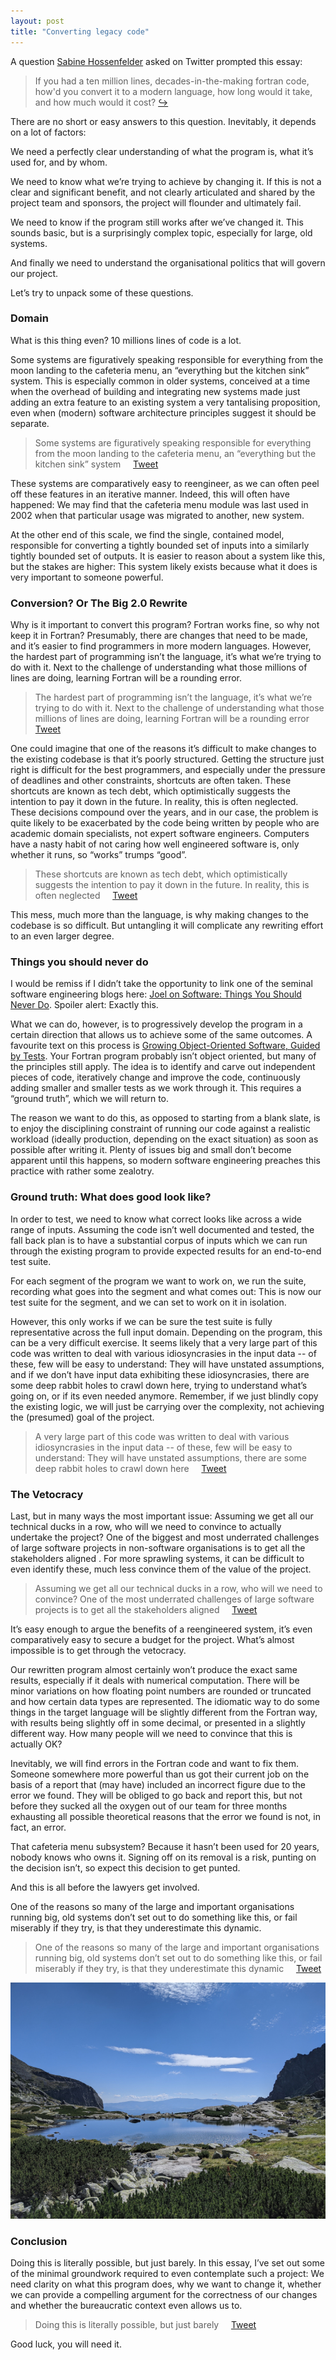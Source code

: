 ```yaml
---
layout: post
title: "Converting legacy code"
---
```


A question [Sabine Hossenfelder](https://twitter.com/skdh) asked on
Twitter prompted this essay:

> If you had a ten million lines, decades-in-the-making fortran code,
> how'd you convert it to a modern language, how long would it take, and
> how much would it cost?
> [↪](https://twitter.com/skdh/status/1316570664103563265)

There are no short or easy answers to this question. Inevitably, it
depends on a lot of factors:

We need a perfectly clear understanding of what the program is, what
it’s used for, and by whom.

We need to know what we’re trying to achieve by changing it. If this
is not a clear and significant benefit, and not clearly articulated
and shared by the project team and sponsors, the project will flounder
and ultimately fail.

We need to know if the program still works after we’ve changed it.
This sounds basic, but is a surprisingly complex topic, especially for
large, old systems.

And finally we need to understand the organisational politics that
will govern our project.

Let’s try to unpack some of these questions.

### Domain
What is this thing even? 10 millions lines of code is a lot.

Some systems are figuratively speaking responsible for everything from
the moon landing to the cafeteria menu, an “everything but the kitchen
sink” system. This is especially common in older systems, conceived at
a time when the overhead of building and integrating new systems made
just adding an extra feature to an existing system a very tantalising
proposition, even when (modern) software architecture principles
suggest it should be separate.

> Some systems are figuratively speaking responsible for everything from 
> the moon landing to the cafeteria menu, an “everything but the kitchen 
> sink” system 
> &nbsp;&nbsp;&nbsp; <a href="https://twitter.com/share?ref_src=twsrc%5Etfw" class="twitter-share-button" data-text="&ldquo;Some systems are figuratively speaking responsible for everything from the moon landing to the cafeteria menu, an “everything but the kitchen sink” system&rdquo;&#010;&#010;" data-via="mseebach" data-dnt="true" data-show-count="false">Tweet</a>

These systems are comparatively easy to reengineer, as we can often
peel off these features in an iterative manner. Indeed, this will
often have happened: We may find that the cafeteria menu module was
last used in 2002 when that particular usage was migrated to another,
new system.

At the other end of this scale, we find the single, contained model,
responsible for converting a tightly bounded set of inputs into a
similarly tightly bounded set of outputs. It is easier to reason about
a system like this, but the stakes are higher: This system likely
exists because what it does is very important to someone powerful.

### Conversion? Or The Big 2.0 Rewrite
Why is it important to convert this program? Fortran works fine, so
why not keep it in Fortran? Presumably, there are changes that need to
be made, and it’s easier to find programmers in more modern languages.
However, the hardest part of programming isn’t the language, it’s what
we’re trying to do with it. Next to the challenge of understanding
what those millions of lines are doing, learning Fortran will be a
rounding error.

> The hardest part of programming isn’t the language, it’s what we’re 
> trying to do with it. Next to the challenge of understanding what 
> those millions of lines are doing, learning Fortran will be a rounding 
> error 
> &nbsp;&nbsp;&nbsp; <a href="https://twitter.com/share?ref_src=twsrc%5Etfw" class="twitter-share-button" data-text="&ldquo;The hardest part of programming isn’t the language, it’s what we’re trying to do with it. Next to the challenge of understanding what those millions of lines are doing, learning Fortran will be a rounding error&rdquo;&#010;&#010;" data-via="mseebach" data-dnt="true" data-show-count="false">Tweet</a>

One could imagine that one of the reasons it’s difficult to make
changes to the existing codebase is that it’s poorly structured.
Getting the structure just right is difficult for the best
programmers, and especially under the pressure of deadlines and other
constraints, shortcuts are often taken. These shortcuts are known as
tech debt, which optimistically suggests the intention to pay it down
in the future. In reality, this is often neglected. These decisions
compound over the years, and in our case, the problem is quite likely
to be exacerbated by the code being written by people who are academic
domain specialists, not expert software engineers. Computers have a
nasty habit of not caring how well engineered software is, only
whether it runs, so “works” trumps “good”.

> These shortcuts are known as tech debt, which optimistically suggests 
> the intention to pay it down in the future. In reality, this is often 
> neglected 
> &nbsp;&nbsp;&nbsp; <a href="https://twitter.com/share?ref_src=twsrc%5Etfw" class="twitter-share-button" data-text="&ldquo;These shortcuts are known as tech debt, which optimistically suggests the intention to pay it down in the future. In reality, this is often neglected&rdquo;&#010;&#010;" data-via="mseebach" data-dnt="true" data-show-count="false">Tweet</a>

This mess, much more than the language, is why making changes to the
codebase is so difficult. But untangling it will complicate any
rewriting effort to an even larger degree.

### Things you should never do
I would be remiss if I didn’t take the opportunity to link one of the
seminal software engineering blogs here: [Joel on Software: Things You
Should Never
Do](https://www.joelonsoftware.com/2000/04/06/things-you-should-never-do-part-i/).
Spoiler alert: Exactly this.

What we can do, however, is to progressively develop the program in a
certain direction that allows us to achieve some of the same outcomes.
A favourite text on this process is [Growing Object-Oriented Software,
Guided by
Tests](https://www.amazon.co.uk/Growing-Object-Oriented-Software-Guided-Signature/dp/0321503627/).
Your Fortran program probably isn’t object oriented, but many of the
principles still apply. The idea is to identify and carve out
independent pieces of code, iteratively change and improve the code,
continuously adding smaller and smaller tests as we work through it.
This requires a “ground truth”, which we will return to.

The reason we want to do this, as opposed to starting from a blank
slate, is to enjoy the disciplining constraint of running our code
against a realistic workload (ideally production, depending on the
exact situation) as soon as possible after writing it. Plenty of
issues big and small don’t become apparent until this happens, so
modern software engineering preaches this practice with rather some
zealotry.

### Ground truth: What does good look like?
In order to test, we need to know what correct looks like across a
wide range of inputs. Assuming the code isn’t well documented and
tested, the fall back plan is to have a substantial corpus of inputs
which we can run through the existing program to provide expected
results for an end-to-end test suite.

For each segment of the program we want to work on, we run the suite,
recording what goes into the segment and what comes out: This is now
our test suite for the segment, and we can set to work on it in
isolation.

However, this only works if we can be sure the test suite is fully
representative across the full input domain. Depending on the program,
this can be a very difficult exercise. It seems likely that a very
large part of this code was written to deal with various
idiosyncrasies in the input data -- of these, few will be easy to
understand: They will have unstated assumptions, and if we don’t have
input data exhibiting these idiosyncrasies, there are some deep rabbit
holes to crawl down here, trying to understand what’s going on, or if
its even needed anymore.  Remember, if we just blindly copy the
existing logic, we will just be carrying over the complexity, not
achieving the (presumed) goal of the project.

> A very large part of this code was written to deal with various 
> idiosyncrasies in the input data -- of these, few will be easy to 
> understand: They will have unstated assumptions, there are some deep 
> rabbit holes to crawl down here 
> &nbsp;&nbsp;&nbsp; <a href="https://twitter.com/share?ref_src=twsrc%5Etfw" class="twitter-share-button" data-text="&ldquo;A very large part of this code was written to deal with various idiosyncrasies in the input data -- of these, few will be easy to understand: They will have unstated assumptions, there are some deep rabbit holes to crawl down here&rdquo;&#010;&#010;" data-via="mseebach" data-dnt="true" data-show-count="false">Tweet</a>

### The Vetocracy
Last, but in many ways the most important issue: Assuming we get all
our technical ducks in a row, who will we need to convince to actually
undertake the project? One of the biggest and most underrated
challenges of large software projects in non-software organisations is
to get all the stakeholders aligned . For more sprawling systems, it
can be difficult to even identify these, much less convince them of
the value of the project.

> Assuming we get all our technical ducks in a row, who will we need to 
> convince? One of the most underrated challenges of large software 
> projects is to get all the stakeholders aligned 
> &nbsp;&nbsp;&nbsp; <a href="https://twitter.com/share?ref_src=twsrc%5Etfw" class="twitter-share-button" data-text="&ldquo;Assuming we get all our technical ducks in a row, who will we need to convince? One of the most underrated challenges of large software projects is to get all the stakeholders aligned&rdquo;&#010;&#010;" data-via="mseebach" data-dnt="true" data-show-count="false">Tweet</a>

It’s easy enough to argue the benefits of a reengineered system, it’s
even comparatively easy to secure a budget for the project. What’s
almost impossible is to get through the vetocracy.

Our rewritten program almost certainly won’t produce the exact same
results, especially if it deals with numerical computation. There will
be minor variations on how floating point numbers are rounded or
truncated and how certain data types are represented. The idiomatic
way to do some things in the target language will be slightly
different from the Fortran way, with results being slightly off in
some decimal, or presented in a slightly different way. How many
people will we need to convince that this is actually OK?

Inevitably, we will find errors in the Fortran code and want to fix
them. Someone somewhere more powerful than us got their current job on
the basis of a report that (may have) included an incorrect figure due
to the error we found. They will be obliged to go back and report
this, but not before they sucked all the oxygen out of our team for
three months exhausting all possible theoretical reasons that the
error we found is not, in fact, an error.

That cafeteria menu subsystem? Because it hasn’t been used for 20
years, nobody knows who owns it. Signing off on its removal is a risk,
punting on the decision isn’t, so expect this decision to get punted.

And this is all before the lawyers get involved.

One of the reasons so many of the large and important organisations
running big, old systems don’t set out to do something like this, or
fail miserably if they try, is that they underestimate this dynamic.

> One of the reasons so many of the large and important organisations 
> running big, old systems don’t set out to do something like this, or 
> fail miserably if they try, is that they underestimate this dynamic 
> &nbsp;&nbsp;&nbsp; <a href="https://twitter.com/share?ref_src=twsrc%5Etfw" class="twitter-share-button" data-text="&ldquo;One of the reasons so many of the large and important organisations running big, old systems don’t set out to do something like this, or fail miserably if they try, is that they underestimate this dynamic&rdquo;&#010;&#010;" data-via="mseebach" data-dnt="true" data-show-count="false">Tweet</a>

![Mountain lake](/assets/vysoke_tatra_mountain_lake.jpg)

### Conclusion
Doing this is literally possible, but just barely. In this essay, I’ve
set out some of the minimal groundwork required to even contemplate
such a project: We need clarity on what this program does, why we want
to change it, whether we can provide a compelling argument for the
correctness of our changes and whether the bureaucratic context even
allows us to.

> Doing this is literally possible, but just barely 
> &nbsp;&nbsp;&nbsp; <a href="https://twitter.com/share?ref_src=twsrc%5Etfw" class="twitter-share-button" data-text="&ldquo;Doing this is literally possible, but just barely&rdquo;&#010;&#010;" data-via="mseebach" data-dnt="true" data-show-count="false">Tweet</a>

Good luck, you will need it.


<script async src="https://platform.twitter.com/widgets.js" charset="utf-8"></script>
